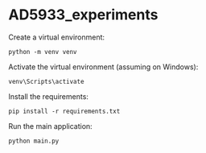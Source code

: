# AD5933_experiments

Create a virtual environment:
```
python -m venv venv
```
Activate the virtual environment (assuming on Windows):
```
venv\Scripts\activate
```
Install the requirements:
```
pip install -r requirements.txt
```
Run the main application:
```
python main.py
```
